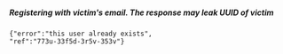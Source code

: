 ##### Registering with victim's email. The response may leak UUID of victim
````
{"error":"this user already exists", 
"ref":"773u-33f5d-3r5v-353v"}
````
